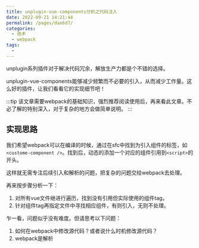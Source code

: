 ```yaml
---
title: unplugin-vue-components分析之代码注入
date: 2022-09-21 14:21:44
permalink: /pages/dae6d7/
categories:
  - 技术
  - webpack
tags:
  - 
---
```


unplugin系列插件对于解决代码冗余，解放生产力都是个不错的选择。

unplugin-vue-components能够减少频繁而不必要的引入，从而减少工作量。这么好的插件，让我们看看它的实现细节吧！

:::tip
该文章需要webpack的基础知识，强烈推荐阅读使用后，再来看此文章。不必了解的特别深入，对于复杂的地方会做简单说明。
:::

## 实现思路

我们希望webpack可以在编译的时候，通过在sfc中找到为引入组件的标签，如`<custome-component />`。找到后，动态的添加一个对应的组件引用到`<script>`的开头。

这样就无需专注后续引入和解析的问题，把复杂的问题交给webpack去处理。

再来按步骤分析一下：

1. 对所有vue文件继进行遍历，找到没有引用但实际使用的组件tag。
2. 针对组件tag再指定文件中寻找相应组件，有则引入，无则不处理。

乍一看，问题似乎没有难度。但请思考以下问题：

1. 如何在webpack中修改源代码？或者说什么时机修改源代码？
2. webpack是解析